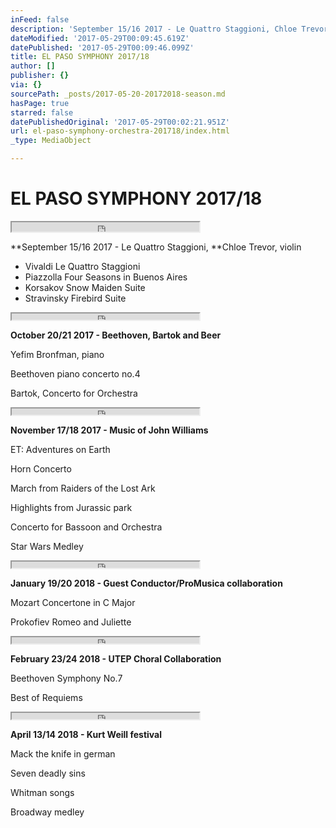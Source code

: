 ```yaml
---
inFeed: false
description: 'September 15/16 2017 - Le Quattro Staggioni, Chloe Trevor, violin'
dateModified: '2017-05-29T00:09:45.619Z'
datePublished: '2017-05-29T00:09:46.099Z'
title: EL PASO SYMPHONY 2017/18
author: []
publisher: {}
via: {}
sourcePath: _posts/2017-05-20-20172018-season.md
hasPage: true
starred: false
datePublishedOriginal: '2017-05-29T00:02:21.951Z'
url: el-paso-symphony-orchestra-201718/index.html
_type: MediaObject

---
```

# EL PASO SYMPHONY 2017/18

<iframe src="https://the-grid.github.io/ed-userhtml/?g=eJwDAAAAAAE" height="15" style=""></iframe>

**September 15/16 2017 - Le Quattro Staggioni, **Chloe Trevor, violin

* Vivaldi Le Quattro Staggioni
* Piazzolla Four Seasons in Buenos Aires
* Korsakov Snow Maiden Suite
* Stravinsky Firebird Suite

<iframe src="https://the-grid.github.io/ed-userhtml/?g=eJwDAAAAAAE" height="10" style=""></iframe>

**October 20/21 2017 - Beethoven, Bartok and Beer**

Yefim Bronfman, piano

Beethoven piano concerto no.4

Bartok, Concerto for Orchestra

<iframe src="https://the-grid.github.io/ed-userhtml/?g=eJwDAAAAAAE" height="10" style=""></iframe>

**November 17/18 2017 - Music of John Williams**

ET: Adventures on Earth

Horn Concerto

March from Raiders of the Lost Ark

Highlights from Jurassic park

Concerto for Bassoon and Orchestra

Star Wars Medley

<iframe src="https://the-grid.github.io/ed-userhtml/?g=eJwDAAAAAAE" height="10" style=""></iframe>

**January 19/20 2018 - Guest Conductor/ProMusica collaboration**

Mozart Concertone in C Major

Prokofiev Romeo and Juliette

<iframe src="https://the-grid.github.io/ed-userhtml/?g=eJwDAAAAAAE" height="10" style=""></iframe>

**February 23/24 2018 - UTEP Choral Collaboration**

Beethoven Symphony No.7

Best of Requiems

<iframe src="https://the-grid.github.io/ed-userhtml/?g=eJwDAAAAAAE" height="10" style=""></iframe>

**April 13/14 2018 - Kurt Weill festival**

Mack the knife in german

Seven deadly sins

Whitman songs

Broadway medley